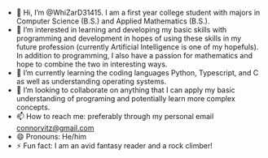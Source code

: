 - 👋 Hi, I’m @WhiZarD31415. I am a first year college student with majors in Computer Science (B.S.) and Applied Mathematics (B.S.).
- 👀 I’m interested in learning and developing my basic skills with programming and development in hopes of using these skills in my future profession (currently Artificial Intelligence is one of my hopefuls). In addition to programming, I also have a passion for mathematics and hope to combine the two in interesting ways.
- 🌱 I’m currently learning the coding languages Python, Typescript, and C as well as understanding operating systems.
- 💞️ I’m looking to collaborate on anything that I can apply my basic understanding of programing and potentially learn more complex concepts.
- 📫 How to reach me: preferably through my personal email connorvitz@gmail.com
- 😄 Pronouns: He/him
- ⚡ Fun fact: I am an avid fantasy reader and a rock climber!

<!---
WhiZarD31415/WhiZarD31415 is a ✨ special ✨ repository because its `README.md` (this file) appears on your GitHub profile.
You can click the Preview link to take a look at your changes.
--->
